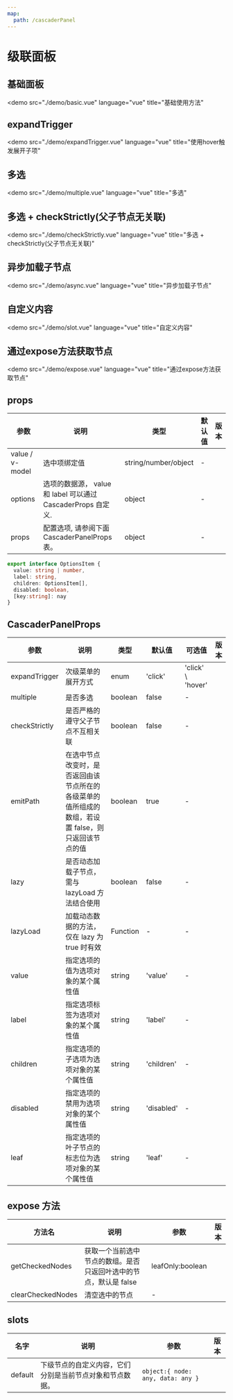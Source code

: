 ```yaml
---
map:
  path: /cascaderPanel
---
```


# 级联面板

## 基础面板

<demo src="./demo/basic.vue"
  language="vue"
  title="基础使用方法"
>
</demo>

## expandTrigger

<demo src="./demo/expandTrigger.vue"
  language="vue"
  title="使用hover触发展开子项"
>
</demo>

## 多选

<demo src="./demo/multiple.vue"
  language="vue"
  title="多选"
>
</demo>

## 多选 + checkStrictly(父子节点无关联)

<demo src="./demo/checkStrictly.vue"
  language="vue"
  title="多选 + checkStrictly(父子节点无关联)"
>
</demo>

## 异步加载子节点

<demo src="./demo/async.vue"
  language="vue"
  title="异步加载子节点"
>
</demo>

## 自定义内容

<demo src="./demo/slot.vue"
  language="vue"
  title="自定义内容"
>
</demo>

## 通过expose方法获取节点

<demo src="./demo/expose.vue"
  language="vue"
  title="通过expose方法获取节点"
>
</demo>

## props

| 参数 | 说明 | 类型 | 默认值 | 版本 |
| --- | --- | --- | --- | --- |
| value / v-model | 选中项绑定值 | string/number/object  | - | |
| options | 选项的数据源， value 和 label 可以通过 CascaderProps 自定义. | object | - |  |
| props | 配置选项, 请参阅下面 CascaderPanelProps 表。 | object | - |  |

```ts
export interface OptionsItem {
  value: string | number,
  label: string,
  children: OptionsItem[],
  disabled: boolean,
  [key:string]: nay
}
```

## CascaderPanelProps

| 参数 | 说明 | 类型 | 默认值 | 可选值 | 版本 |
| --- | --- | --- | --- | --- | --- |
| expandTrigger | 次级菜单的展开方式 | enum  | 'click' | 'click' \ 'hover' | |
| multiple | 是否多选 | boolean | false | - | |
| checkStrictly | 是否严格的遵守父子节点不互相关联 | boolean | false | - | |
| emitPath | 在选中节点改变时，是否返回由该节点所在的各级菜单的值所组成的数组，若设置 false，则只返回该节点的值 | boolean | true | - | |
| lazy | 是否动态加载子节点，需与 lazyLoad 方法结合使用 | boolean | false | - | |
| lazyLoad | 加载动态数据的方法，仅在 lazy 为 true 时有效 | Function | - | - | |
| value | 指定选项的值为选项对象的某个属性值 | string | 'value' | - | |
| label | 指定选项标签为选项对象的某个属性值 | string | 'label' | - | |
| children | 指定选项的子选项为选项对象的某个属性值 | string | 'children' | - | |
| disabled | 指定选项的禁用为选项对象的某个属性值 | string | 'disabled' | - | |
| leaf | 指定选项的叶子节点的标志位为选项对象的某个属性值 | string | 'leaf' | - | |

## expose 方法

| 方法名 | 说明 | 参数 | 版本 |
| --- | --- | --- | --- |
| getCheckedNodes | 获取一个当前选中节点的数组。是否只返回叶选中的节点，默认是 false | leafOnly:boolean  | |
| clearCheckedNodes | 清空选中的节点 | -  | |

## slots

| 名字 | 说明 | 参数 | 版本 |
| --- | --- | --- | --- |
| default | 下级节点的自定义内容，它们分别是当前节点对象和节点数据。 |  `object:{ node: any, data: any }`  | |
